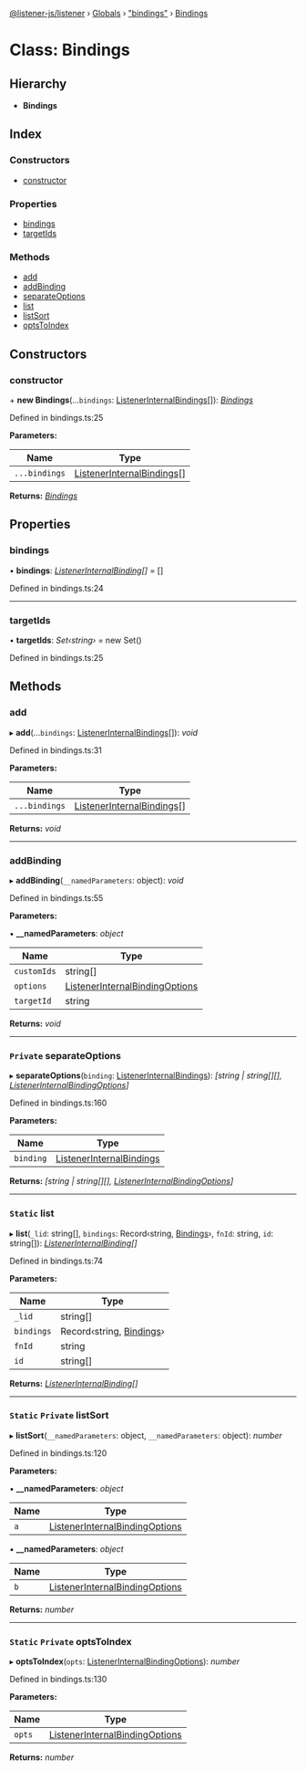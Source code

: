 [@listener-js/listener](../README.md) › [Globals](../globals.md) › ["bindings"](../modules/_bindings_.md) › [Bindings](_bindings_.bindings.md)

# Class: Bindings

## Hierarchy

* **Bindings**

## Index

### Constructors

* [constructor](_bindings_.bindings.md#constructor)

### Properties

* [bindings](_bindings_.bindings.md#bindings)
* [targetIds](_bindings_.bindings.md#targetids)

### Methods

* [add](_bindings_.bindings.md#add)
* [addBinding](_bindings_.bindings.md#addbinding)
* [separateOptions](_bindings_.bindings.md#private-separateoptions)
* [list](_bindings_.bindings.md#static-list)
* [listSort](_bindings_.bindings.md#static-private-listsort)
* [optsToIndex](_bindings_.bindings.md#static-private-optstoindex)

## Constructors

###  constructor

\+ **new Bindings**(...`bindings`: [ListenerInternalBindings](../modules/_bindings_.md#listenerinternalbindings)[]): *[Bindings](_bindings_.bindings.md)*

Defined in bindings.ts:25

**Parameters:**

Name | Type |
------ | ------ |
`...bindings` | [ListenerInternalBindings](../modules/_bindings_.md#listenerinternalbindings)[] |

**Returns:** *[Bindings](_bindings_.bindings.md)*

## Properties

###  bindings

• **bindings**: *[ListenerInternalBinding](../interfaces/_bindings_.listenerinternalbinding.md)[]* =  []

Defined in bindings.ts:24

___

###  targetIds

• **targetIds**: *Set‹string›* =  new Set()

Defined in bindings.ts:25

## Methods

###  add

▸ **add**(...`bindings`: [ListenerInternalBindings](../modules/_bindings_.md#listenerinternalbindings)[]): *void*

Defined in bindings.ts:31

**Parameters:**

Name | Type |
------ | ------ |
`...bindings` | [ListenerInternalBindings](../modules/_bindings_.md#listenerinternalbindings)[] |

**Returns:** *void*

___

###  addBinding

▸ **addBinding**(`__namedParameters`: object): *void*

Defined in bindings.ts:55

**Parameters:**

▪ **__namedParameters**: *object*

Name | Type |
------ | ------ |
`customIds` | string[] |
`options` | [ListenerInternalBindingOptions](../interfaces/_bindings_.listenerinternalbindingoptions.md) |
`targetId` | string |

**Returns:** *void*

___

### `Private` separateOptions

▸ **separateOptions**(`binding`: [ListenerInternalBindings](../modules/_bindings_.md#listenerinternalbindings)): *[string | string[][], [ListenerInternalBindingOptions](../interfaces/_bindings_.listenerinternalbindingoptions.md)]*

Defined in bindings.ts:160

**Parameters:**

Name | Type |
------ | ------ |
`binding` | [ListenerInternalBindings](../modules/_bindings_.md#listenerinternalbindings) |

**Returns:** *[string | string[][], [ListenerInternalBindingOptions](../interfaces/_bindings_.listenerinternalbindingoptions.md)]*

___

### `Static` list

▸ **list**(`_lid`: string[], `bindings`: Record‹string, [Bindings](_bindings_.bindings.md)›, `fnId`: string, `id`: string[]): *[ListenerInternalBinding](../interfaces/_bindings_.listenerinternalbinding.md)[]*

Defined in bindings.ts:74

**Parameters:**

Name | Type |
------ | ------ |
`_lid` | string[] |
`bindings` | Record‹string, [Bindings](_bindings_.bindings.md)› |
`fnId` | string |
`id` | string[] |

**Returns:** *[ListenerInternalBinding](../interfaces/_bindings_.listenerinternalbinding.md)[]*

___

### `Static` `Private` listSort

▸ **listSort**(`__namedParameters`: object, `__namedParameters`: object): *number*

Defined in bindings.ts:120

**Parameters:**

▪ **__namedParameters**: *object*

Name | Type |
------ | ------ |
`a` | [ListenerInternalBindingOptions](../interfaces/_bindings_.listenerinternalbindingoptions.md) |

▪ **__namedParameters**: *object*

Name | Type |
------ | ------ |
`b` | [ListenerInternalBindingOptions](../interfaces/_bindings_.listenerinternalbindingoptions.md) |

**Returns:** *number*

___

### `Static` `Private` optsToIndex

▸ **optsToIndex**(`opts`: [ListenerInternalBindingOptions](../interfaces/_bindings_.listenerinternalbindingoptions.md)): *number*

Defined in bindings.ts:130

**Parameters:**

Name | Type |
------ | ------ |
`opts` | [ListenerInternalBindingOptions](../interfaces/_bindings_.listenerinternalbindingoptions.md) |

**Returns:** *number*
